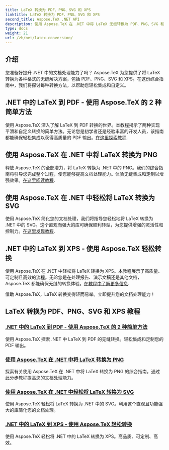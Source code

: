 ```yaml
---
title: LaTeX 转换为 PDF、PNG、SVG 和 XPS
linktitle: LaTeX 转换为 PDF、PNG、SVG 和 XPS
second_title: Aspose.TeX .NET API
description: 使用 Aspose.TeX 在 .NET 中将 LaTeX 无缝转换为 PDF、PNG、SVG 和 XPS。轻松集成定制的高质量 PDF 输出。
type: docs
weight: 21
url: /zh/net/latex-conversion/
---
```

## 介绍

您准备好提升 .NET 中的文档处理能力了吗？ Aspose.TeX 为您提供了将 LaTeX 转换为各种格式的无缝解决方案，包括 PDF、PNG、SVG 和 XPS。在这份综合指南中，我们将探讨每种转换方法，以帮助您轻松集成和自定义。

## .NET 中的 LaTeX 到 PDF - 使用 Aspose.TeX 的 2 种简单方法

使用 Aspose.TeX 深入了解 LaTeX 到 PDF 转换的世界。本教程揭示了两种实现平滑和自定义转换的简单方法。无论您是初学者还是经验丰富的开发人员，该指南都能确保轻松集成以获得高质量的 PDF 输出。[在这里探索教程](./to-pdf/).

## 使用 Aspose.TeX 在 .NET 中将 LaTeX 转换为 PNG

释放 Aspose.TeX 的全部潜力，将 LaTeX 转换为 .NET 中的 PNG。我们的综合指南将引导您完成整个过程，使您能够提高文档处理能力。体验无缝集成和定制以增强效果。[在这里阅读教程](./to-png/).

## 使用 Aspose.TeX 在 .NET 中轻松将 LaTeX 转换为 SVG

使用 Aspose.TeX 简化您的文档处理，我们将指导您轻松地将 LaTeX 转换为 .NET 中的 SVG。这个直观而强大的库可确保顺利转型，为您提供增强的灵活性和控制力。[在这里发现教程](./to-svg/).

## .NET 中的 LaTeX 到 XPS - 使用 Aspose.TeX 轻松转换

使用 Aspose.TeX 在 .NET 中轻松将 LaTeX 转换为 XPS。本教程展示了高质量、可定制且高效的流程。无论您是在处理报告、演示文稿还是其他文档，Aspose.TeX 都能确保无缝的转换体验。[在教程中了解更多信息](./to-xps/).

借助 Aspose.TeX，LaTeX 转换变得轻而易举。立即提升您的文档处理能力！
## LaTeX 转换为 PDF、PNG、SVG 和 XPS 教程
### [.NET 中的 LaTeX 到 PDF - 使用 Aspose.TeX 的 2 种简单方法](./to-pdf/)
使用 Aspose.TeX 探索 .NET 中 LaTeX 到 PDF 的无缝转换。轻松集成和定制您的 PDF 输出。
### [使用 Aspose.TeX 在 .NET 中将 LaTeX 转换为 PNG](./to-png/)
探索有关使用 Aspose.TeX 在 .NET 中将 LaTeX 转换为 PNG 的综合指南。通过此分步教程提高您的文档处理能力。
### [使用 Aspose.TeX 在 .NET 中轻松将 LaTeX 转换为 SVG](./to-svg/)
使用 Aspose.TeX 轻松将 LaTeX 转换为 .NET 中的 SVG。利用这个直观且功能强大的库简化您的文档处理。
### [.NET 中的 LaTeX 到 XPS - 使用 Aspose.TeX 轻松转换](./to-xps/)
使用 Aspose.TeX 轻松将 .NET 中的 LaTeX 转换为 XPS。高品质、可定制、高效。
